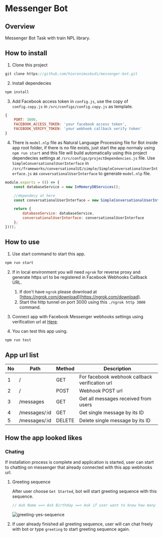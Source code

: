 # Messenger Bot

## Overview

Messenger Bot Task with train NPL library.

## How to install

1. Clone this project

```Javascript
git clone https://github.com/hieronimusbudi/messenger-bot.git
```

2. Install dependecies

```Javascript
npm install
```

3. Add Facebook access token in `config.js`, use the copy of `config.copy.js` in `/src/configs/config.copy.js` as template.

```Javascript
{
    PORT: 3000,
    FACEBOOK_ACCESS_TOKEN: 'your facebook access token',
    FACEBOOK_VERIFY_TOKEN: 'your webhook callback verify token'
}
```

4. There is `model.nlp` file as Natural Language Processing file for Bot inside app root folder, if there is no file exists, just start the app normaly using `npm run start` and this file will build automatically using this project dependecies settings at `/src/configs/projectDependencies.js` file. Use `SimpleConversationalUserInterface` in `/src/frameworks/conversationalUI/simple/SimpleConversationalUserInterface.js` as `conversationalUserInterface` to generate `model.nlp` file.

```Javascript
module.exports = (() => {
    const databaseService = new InMemoryDBServices();

    //dependecy at here
    const conversationalUserInterface = new SimpleConversationalUserInterface();

    return {
        databaseService: databaseService,
        conversationalUserInterface: conversationalUserInterface
    };
})();
```

## How to use

1. Use start command to start this app.

```Javascript
npm run start
```

2. If in local environment you will need `ngrok` for reverse proxy and generate https url to be registered in Facebook Webhooks Callback URL.

   1. If don't have `ngrok` please download at [https://ngrok.com/download](https://ngrok.com/download).
   2. Start the http tunnel on port 3000 using this `./ngrok http 3000` command.

3. Connect app with Facebook Messenger webhooks settings using verification url at [Here](#app-url-list).
4. You can test this app using.

```Javascript
npm run test
```

## App url list

| No  | Path          | Method | Description                                    |
| --- | ------------- | ------ | ---------------------------------------------- |
| 1   | /             | GET    | For facebook webhook callback verification url |
| 2   | /             | POST   | Webhook POST url                               |
| 3   | /messages     | GET    | Get all messages received from users           |
| 4   | /messages/:id | GET    | Get single message by its ID                   |
| 5   | /messages/:id | DELETE | Delete single message by its ID                |

## How the app looked likes

### Chating

If installation process is complete and application is started, user can start to chatting on messenger that already connected with this app webhooks url.

1. Greeting sequence

   After user choose `Get Started`, bot will start greeting sequence with this sequence.

   ```Javascript
   // Ask Name ==> Ask Birthday ==> Ask if user want to know how many days until his birthday => Give answer if yes and Goodbye if no
   ```

   ![greeting-yes-sequence](https://user-images.githubusercontent.com/28037175/115990263-70e73e80-a5ec-11eb-884e-f70d10d93d98.gif)

2. If user already finished all greeting sequence, user will can chat freely with bot or type `greeting` to start greeting sequence again.
